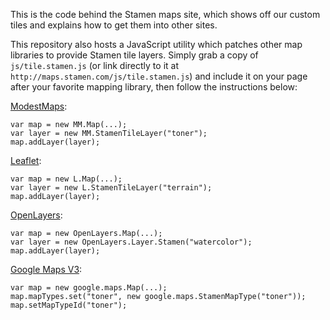 This is the code behind the Stamen maps site, which shows off our custom tiles
and explains how to get them into other sites.

This repository also hosts a JavaScript utility which patches other map
libraries to provide Stamen tile layers. Simply grab a copy of
`js/tile.stamen.js` (or link directly to it at
`http://maps.stamen.com/js/tile.stamen.js`) and include it on your page after
your favorite mapping library, then follow the instructions below:

[ModestMaps](http://stamen.github.com/modestmaps-js/):

    var map = new MM.Map(...);
    var layer = new MM.StamenTileLayer("toner");
    map.addLayer(layer);

[Leaflet](http://leaflet.cloudmade.com/):

    var map = new L.Map(...);
    var layer = new L.StamenTileLayer("terrain");
    map.addLayer(layer);

[OpenLayers](http://openlayers.org/):

    var map = new OpenLayers.Map(...);
    var layer = new OpenLayers.Layer.Stamen("watercolor");
    map.addLayer(layer);

[Google Maps V3](http://code.google.com/apis/maps/documentation/javascript/):

    var map = new google.maps.Map(...);
    map.mapTypes.set("toner", new google.maps.StamenMapType("toner"));
    map.setMapTypeId("toner");

